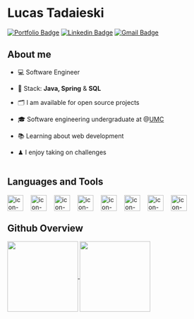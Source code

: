 # Lucas Tadaieski 
[![Portfolio Badge](https://img.shields.io/badge/portfolio-black?style=for-the-badge&logo=esri&logoColor=white&color=18314f)](https://lucastadaieski.github.io/portfolio/)
[![Linkedin Badge](https://img.shields.io/badge/Linkedin-blue?style=for-the-badge&logo=logmein&logoColor=white&color=18314f)](https://www.linkedin.com/in/lucastadaieski/)
[![Gmail Badge](https://img.shields.io/badge/gmail-black?style=for-the-badge&logo=gmail&logoColor=white&color=18314f)](mailto:dev.lucastadaieski@gmail.com)
<br>

## About me
- 💻 Software Engineer 

- 🧰 Stack: **Java, Spring** & **SQL**

- 🗂 I am available for open source projects
  
- 🎓 Software engineering undergraduate at @[UMC](https://www.umc.br/)
  
- 📚 Learning about web development
  
- ♟ I enjoy taking on challenges
<br><br>


## Languages and Tools
<div class="icones__tecnologias">
  <img 
    align="left" 
    alt="icon-java"  
    width="36" 
    src="https://cdn.jsdelivr.net/gh/devicons/devicon@latest/icons/java/java-original.svg"
    style="padding-right: 1em;"
  />
  <img 
    align="left" 
    alt="icon-mySQL" 
    width="36"
    src="https://cdn.jsdelivr.net/gh/devicons/devicon@latest/icons/mysql/mysql-original.svg"
    style="padding-right: 1em;"
  />
  <img 
    align="left"
    alt="icon-postgreeSQL"
    width="36" 
    src="https://cdn.jsdelivr.net/gh/devicons/devicon@latest/icons/postgresql/postgresql-plain.svg"
    style="padding-right: 1em;"
  />
  <img 
    align="left" 
    alt="icon-JS" 
    width="36" 
    src="https://cdn.jsdelivr.net/gh/devicons/devicon@latest/icons/javascript/javascript-original.svg"
    style="padding-right: 1em;"
  />
  <img 
    align="left" 
    alt="icon-html"
    width="36" 
    src="https://cdn.jsdelivr.net/gh/devicons/devicon@latest/icons/html5/html5-original.svg"
    style="padding-right: 1em;"
  />
  <img align="left" 
    alt="icon-css" 
    width="36"
    src="https://cdn.jsdelivr.net/gh/devicons/devicon@latest/icons/css3/css3-original.svg"
    style="padding-right: 1em;"
  />
  <img 
    align="left" 
    alt="icon-spring" 
    width="36"
    src="https://cdn.jsdelivr.net/gh/devicons/devicon@latest/icons/spring/spring-original.svg"
    style="padding-right: 1em;"
  />
  <img 
    align="left" 
    alt="icon-git" 
    width="36" 
    src="https://cdn.jsdelivr.net/gh/devicons/devicon@latest/icons/git/git-original.svg"
    style="padding-right: 1em;"
  />    
</div> <br><br>


## Github Overview
<div align="left">
  <a href="https://github.com/anuraghazra/github-readme-stats">
    <img height=160 align="center" src="https://github-readme-stats.vercel.app/api?username=lucastadaieski&rank_icon=github&hide=contribs&theme=codeSTACKr" />
  </a>
  <a href="https://github.com/anuraghazra/convoychat">
    <img height=160 align="center" src="https://github-readme-stats.vercel.app/api/top-langs?username=lucastadaieski&layout=donut&langs_count=8&card_width=320&theme=codeSTACKr" />
  </a>  
</div>
